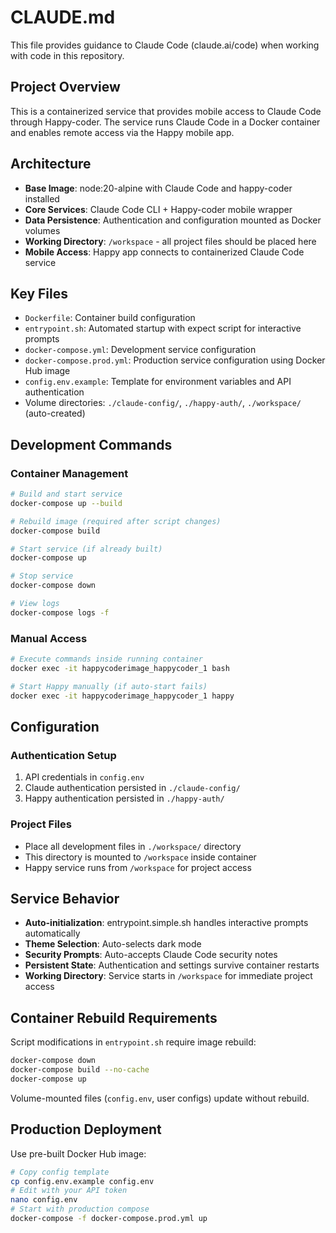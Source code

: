 # CLAUDE.md

This file provides guidance to Claude Code (claude.ai/code) when working with code in this repository.

## Project Overview

This is a containerized service that provides mobile access to Claude Code through Happy-coder. The service runs Claude Code in a Docker container and enables remote access via the Happy mobile app.

## Architecture

- **Base Image**: node:20-alpine with Claude Code and happy-coder installed
- **Core Services**: Claude Code CLI + Happy-coder mobile wrapper
- **Data Persistence**: Authentication and configuration mounted as Docker volumes
- **Working Directory**: `/workspace` - all project files should be placed here
- **Mobile Access**: Happy app connects to containerized Claude Code service

## Key Files

- `Dockerfile`: Container build configuration
- `entrypoint.sh`: Automated startup with expect script for interactive prompts  
- `docker-compose.yml`: Development service configuration
- `docker-compose.prod.yml`: Production service configuration using Docker Hub image
- `config.env.example`: Template for environment variables and API authentication
- Volume directories: `./claude-config/`, `./happy-auth/`, `./workspace/` (auto-created)

## Development Commands

### Container Management
```bash
# Build and start service
docker-compose up --build

# Rebuild image (required after script changes)
docker-compose build

# Start service (if already built)
docker-compose up

# Stop service
docker-compose down

# View logs
docker-compose logs -f
```

### Manual Access
```bash
# Execute commands inside running container
docker exec -it happycoderimage_happycoder_1 bash

# Start Happy manually (if auto-start fails)
docker exec -it happycoderimage_happycoder_1 happy
```

## Configuration

### Authentication Setup
1. API credentials in `config.env`
2. Claude authentication persisted in `./claude-config/`
3. Happy authentication persisted in `./happy-auth/`

### Project Files
- Place all development files in `./workspace/` directory
- This directory is mounted to `/workspace` inside container
- Happy service runs from `/workspace` for project access

## Service Behavior

- **Auto-initialization**: entrypoint.simple.sh handles interactive prompts automatically
- **Theme Selection**: Auto-selects dark mode
- **Security Prompts**: Auto-accepts Claude Code security notes
- **Persistent State**: Authentication and settings survive container restarts
- **Working Directory**: Service starts in `/workspace` for immediate project access

## Container Rebuild Requirements

Script modifications in `entrypoint.sh` require image rebuild:
```bash
docker-compose down
docker-compose build --no-cache
docker-compose up
```

Volume-mounted files (`config.env`, user configs) update without rebuild.

## Production Deployment

Use pre-built Docker Hub image:
```bash
# Copy config template
cp config.env.example config.env
# Edit with your API token
nano config.env
# Start with production compose
docker-compose -f docker-compose.prod.yml up
```